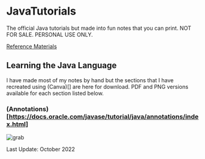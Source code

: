 # JavaTutorials
The official Java tutorials but made into fun notes that you can print. NOT FOR SALE. PERSONAL USE ONLY. 

[Reference Materials](https://docs.oracle.com/javase/tutorial/java/TOC.html)

## Learning the Java Language 
I have made most of my notes by hand but the sections that I have recreated using (Canva)[] are here for download. PDF and PNG versions available for each section listed below. 

### (Annotations)[https://docs.oracle.com/javase/tutorial/java/annotations/index.html]
![grab](https://user-images.githubusercontent.com/83961643/197769844-dcb4b8bf-24c6-4abb-b8cf-b4cb842f6935.jpeg)


Last Update: October 2022
